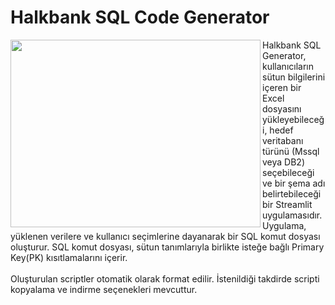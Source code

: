# Halkbank SQL Code Generator

<img align="left"  width="400" height="300" src="https://github.com/erogluegemen/Halkbank-SQL-Generator/blob/main/halkbank_logo.png">


Halkbank SQL Generator, kullanıcıların sütun bilgilerini içeren bir Excel dosyasını yükleyebileceği, hedef veritabanı türünü (Mssql veya DB2) seçebileceği ve bir şema adı belirtebileceği bir Streamlit uygulamasıdır. Uygulama, yüklenen verilere ve kullanıcı seçimlerine dayanarak bir SQL komut dosyası oluşturur. SQL komut dosyası, sütun tanımlarıyla birlikte isteğe bağlı Primary Key(PK) kısıtlamalarını içerir.
<br>
<br>
Oluşturulan scriptler otomatik olarak format edilir. İstenildiği takdirde scripti kopyalama ve indirme seçenekleri mevcuttur.

